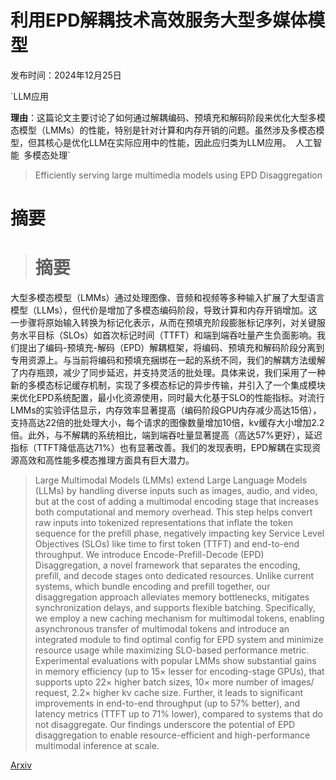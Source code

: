 # 利用EPD解耦技术高效服务大型多媒体模型

发布时间：2024年12月25日

`LLM应用

**理由**：这篇论文主要讨论了如何通过解耦编码、预填充和解码阶段来优化大型多模态模型（LMMs）的性能，特别是针对计算和内存开销的问题。虽然涉及多模态模型，但其核心是优化LLM在实际应用中的性能，因此应归类为LLM应用。` `人工智能` `多模态处理`

> Efficiently serving large multimedia models using EPD Disaggregation

# 摘要

> # 摘要
大型多模态模型（LMMs）通过处理图像、音频和视频等多种输入扩展了大型语言模型（LLMs），但代价是增加了多模态编码阶段，导致计算和内存开销增加。这一步骤将原始输入转换为标记化表示，从而在预填充阶段膨胀标记序列，对关键服务水平目标（SLOs）如首次标记时间（TTFT）和端到端吞吐量产生负面影响。我们提出了编码-预填充-解码（EPD）解耦框架，将编码、预填充和解码阶段分离到专用资源上。与当前将编码和预填充捆绑在一起的系统不同，我们的解耦方法缓解了内存瓶颈，减少了同步延迟，并支持灵活的批处理。具体来说，我们采用了一种新的多模态标记缓存机制，实现了多模态标记的异步传输，并引入了一个集成模块来优化EPD系统配置，最小化资源使用，同时最大化基于SLO的性能指标。对流行LMMs的实验评估显示，内存效率显著提高（编码阶段GPU内存减少高达15倍），支持高达22倍的批处理大小，每个请求的图像数量增加10倍，kv缓存大小增加2.2倍。此外，与不解耦的系统相比，端到端吞吐量显著提高（高达57%更好），延迟指标（TTFT降低高达71%）也有显著改善。我们的发现表明，EPD解耦在实现资源高效和高性能多模态推理方面具有巨大潜力。

> Large Multimodal Models (LMMs) extend Large Language Models (LLMs) by handling diverse inputs such as images, audio, and video, but at the cost of adding a multimodal encoding stage that increases both computational and memory overhead. This step helps convert raw inputs into tokenized representations that inflate the token sequence for the prefill phase, negatively impacting key Service Level Objectives (SLOs) like time to first token (TTFT) and end-to-end throughput. We introduce Encode-Prefill-Decode (EPD) Disaggregation, a novel framework that separates the encoding, prefill, and decode stages onto dedicated resources. Unlike current systems, which bundle encoding and prefill together, our disaggregation approach alleviates memory bottlenecks, mitigates synchronization delays, and supports flexible batching. Specifically, we employ a new caching mechanism for multimodal tokens, enabling asynchronous transfer of multimodal tokens and introduce an integrated module to find optimal config for EPD system and minimize resource usage while maximizing SLO-based performance metric. Experimental evaluations with popular LMMs show substantial gains in memory efficiency (up to 15$\times$ lesser for encoding-stage GPUs), that supports upto 22$\times$ higher batch sizes, 10$\times$ more number of images/ request, 2.2$\times$ higher kv cache size. Further, it leads to significant improvements in end-to-end throughput (up to 57\% better), and latency metrics (TTFT up to 71\% lower), compared to systems that do not disaggregate. Our findings underscore the potential of EPD disaggregation to enable resource-efficient and high-performance multimodal inference at scale.

[Arxiv](https://arxiv.org/abs/2501.05460)